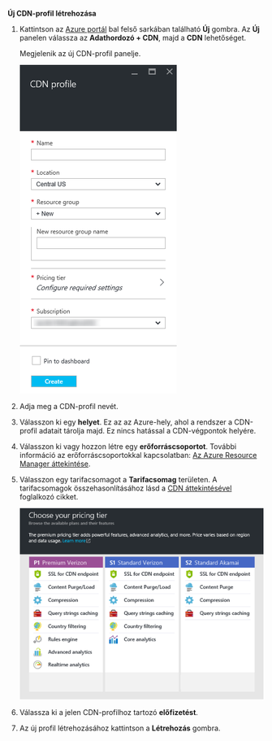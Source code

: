 **Új CDN-profil létrehozása**

1. Kattintson az [Azure portál](https://portal.azure.com) bal felső sarkában található **Új** gombra.  Az **Új** panelen válassza az **Adathordozó + CDN**, majd a **CDN** lehetőséget.

    Megjelenik az új CDN-profil panelje.

    ![Új CDN-profil](./media/cdn-create-profile/new-cdn-profile.png)

2. Adja meg a CDN-profil nevét.

3. Válasszon ki egy **helyet**.  Ez az az Azure-hely, ahol a rendszer a CDN-profil adatait tárolja majd.  Ez nincs hatással a CDN-végpontok helyére.

4. Válasszon ki vagy hozzon létre egy **erőforráscsoportot**.  További információ az erőforráscsoportokkal kapcsolatban: [Az Azure Resource Manager áttekintése](resource-group-overview.md#resource-groups).

5. Válasszon egy tarifacsomagot a **Tarifacsomag** területen.  A tarifacsomagok összehasonlításához lásd a [CDN áttekintésével](cdn-overview.md#azure-cdn-features) foglalkozó cikket.
    
    ![CDN-tarifacsomag kiválasztása](./media/cdn-create-profile/cdn-choose-sku.png)

6. Válassza ki a jelen CDN-profilhoz tartozó **előfizetést**.

7. Az új profil létrehozásához kattintson a **Létrehozás** gombra. 


<!--HONumber=Jun16_HO2-->


